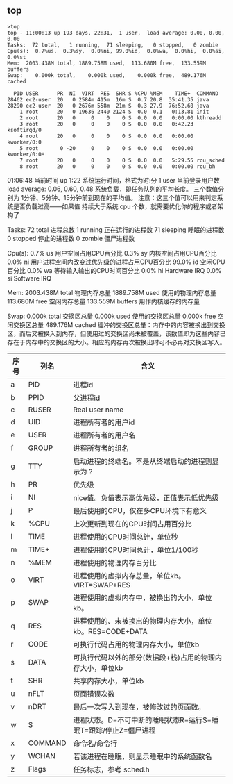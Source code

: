 ## top


```
>top
top - 11:00:13 up 193 days, 22:31,  1 user,  load average: 0.00, 0.00, 0.00
Tasks:  72 total,   1 running,  71 sleeping,   0 stopped,   0 zombie
Cpu(s):  0.7%us,  0.3%sy,  0.0%ni, 99.0%id,  0.0%wa,  0.0%hi,  0.0%si,  0.0%st
Mem:  2003.438M total, 1889.758M used,  113.680M free,  133.559M buffers
Swap:    0.000k total,    0.000k used,    0.000k free,  489.176M cached

  PID USER      PR  NI  VIRT  RES  SHR S %CPU %MEM    TIME+  COMMAND
28462 ec2-user  20   0 2584m 415m  16m S  0.7 20.8  35:41.35 java
28290 ec2-user  20   0 2676m 558m  21m S  0.3 27.9  76:52.60 java
    1 root      20   0 19636 2440 2124 S  0.0  0.1   0:13.81 init
    2 root      20   0     0    0    0 S  0.0  0.0   0:00.00 kthreadd
    3 root      20   0     0    0    0 S  0.0  0.0   0:42.23 ksoftirqd/0
    4 root      20   0     0    0    0 S  0.0  0.0   0:00.00 kworker/0:0
    5 root       0 -20     0    0    0 S  0.0  0.0   0:00.00 kworker/0:0H
    7 root      20   0     0    0    0 S  0.0  0.0   5:29.55 rcu_sched
    8 root      20   0     0    0    0 S  0.0  0.0   0:00.00 rcu_bh
```


01:06:48	当前时间
up 1:22	系统运行时间，格式为时:分
1 user	当前登录用户数
load average: 0.06, 0.60, 0.48	系统负载，即任务队列的平均长度。
三个数值分别为 1分钟、5分钟、15分钟前到现在的平均值。
注意：这三个值可以用来判定系统是否负载过高——如果值
持续大于系统 cpu 个数，就需要优化你的程序或者架构了

Tasks: 72 total	进程总数
1 running	正在运行的进程数
71 sleeping	睡眠的进程数
0 stopped	停止的进程数
0 zombie	僵尸进程数

Cpu(s): 0.7% us	用户空间占用CPU百分比
0.3% sy	内核空间占用CPU百分比
0.0% ni	用户进程空间内改变过优先级的进程占用CPU百分比
99.0% id	空闲CPU百分比
0.0% wa	等待输入输出的CPU时间百分比
0.0% hi	Hardware IRQ
0.0% si	Software IRQ

Mem: 2003.438M total	物理内存总量
1889.758M used	使用的物理内存总量
113.680M free	空闲内存总量
133.559M buffers	用作内核缓存的内存量

Swap: 0.000k total	交换区总量
0.000k used	使用的交换区总量
0.000k free	空闲交换区总量
489.176M cached	缓冲的交换区总量：内存中的内容被换出到交换区，而后又被换入到内存，但使用过的交换区尚未被覆盖，该数值即为这些内容已存在于内存中的交换区的大小。相应的内存再次被换出时可不必再对交换区写入。

| 序号 | 列名 | 含义 |
| -------- | -------- | -------- |
|a|	PID|	进程id|
|b|	PPID|	父进程id|
|c|	RUSER|	Real user name|
|d|	UID|	进程所有者的用户id|
|e|	USER|	进程所有者的用户名|
|f|	GROUP|	进程所有者的组名|
|g|	TTY|	启动进程的终端名。不是从终端启动的进程则显示为 ?|
|h|	PR|	优先级|
|i|	NI|	nice值。负值表示高优先级，正值表示低优先级|
|j|	P|	最后使用的CPU，仅在多CPU环境下有意义|
|k|	%CPU|	上次更新到现在的CPU时间占用百分比|
|l|	TIME|	进程使用的CPU时间总计，单位秒|
|m|	TIME+|	进程使用的CPU时间总计，单位1/100秒|
|n|	%MEM|	进程使用的物理内存百分比|
|o|	VIRT|	进程使用的虚拟内存总量，单位kb。VIRT=SWAP+RES|
|p|	SWAP|	进程使用的虚拟内存中，被换出的大小，单位kb。|
|q|	RES|	进程使用的、未被换出的物理内存大小，单位kb。RES=CODE+DATA|
|r|	CODE|	可执行代码占用的物理内存大小，单位kb|
|s|	DATA|	可执行代码以外的部分(数据段+栈)占用的物理内存大小，单位kb|
|t|	SHR|	共享内存大小，单位kb|
|u|	nFLT|	页面错误次数|
|v|	nDRT|	最后一次写入到现在，被修改过的页面数。|
|w|	S|	进程状态。D=不可中断的睡眠状态R=运行S=睡眠T=跟踪/停止Z=僵尸进程|
|x|	COMMAND|	命令名/命令行|
|y|	WCHAN|	若该进程在睡眠，则显示睡眠中的系统函数名|
|z|	Flags|	任务标志，参考 sched.h|